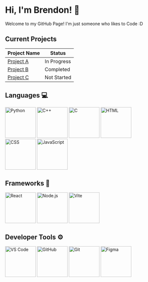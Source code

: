 # Hi, I'm Brendon! 👋

Welcome to my GitHub Page! I'm just someone who likes to Code :D

## Current Projects

| Project Name        | Status       |
|---------------------|--------------|
| [Project A](https://github.com/username/project-a) | In Progress  |
| [Project B](https://github.com/username/project-b) | Completed    |
| [Project C](https://github.com/username/project-c) | Not Started  |

## Languages 💻
<div>
  <img src="https://img.shields.io/badge/-Python-3776AB?logo=python&logoColor=white" alt="Python" width="100" />
  <img src="https://img.shields.io/badge/-C++-00599C?logo=cplusplus&logoColor=white" alt="C++" width="100" />
  <img src="https://img.shields.io/badge/-C-A8B9CC?logo=c&logoColor=black" alt="C" width="100" />
  <img src="https://img.shields.io/badge/-HTML-E34F26?logo=html5&logoColor=white" alt="HTML" width="100" />
  <img src="https://img.shields.io/badge/-CSS-1572B6?logo=css3&logoColor=white" alt="CSS" width="100" />
  <img src="https://img.shields.io/badge/-JavaScript-F7DF1E?logo=javascript&logoColor=black" alt="JavaScript" width="100" />
</div>

## Frameworks 🧠
<div>
  <img src="https://img.shields.io/badge/-React-61DAFB?logo=react&logoColor=black" alt="React" width="100" />
  <img src="https://img.shields.io/badge/-Node.js-339933?logo=node.js&logoColor=white" alt="Node.js" width="100" />
  <img src="https://img.shields.io/badge/-Vite-646CFF?logo=vite&logoColor=white" alt="Vite" width="100" />
</div>

## Developer Tools ⚙️
<div>
  <img src="https://img.shields.io/badge/-VS%20Code-007ACC?logo=visual-studio-code&logoColor=white" alt="VS Code" width="100" />
  <img src="https://img.shields.io/badge/-GitHub-181717?logo=github&logoColor=white" alt="GitHub" width="100" />
  <img src="https://img.shields.io/badge/-Git-F05032?logo=git&logoColor=white" alt="Git" width="100" />
  <img src="https://img.shields.io/badge/-Figma-F24E1E?logo=figma&logoColor=white" alt="Figma" width="100" />
</div>
